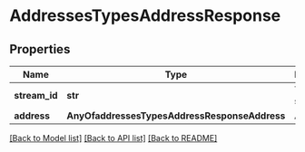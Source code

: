 # AddressesTypesAddressResponse

## Properties
Name | Type | Description | Notes
------------ | ------------- | ------------- | -------------
**stream_id** | **str** | The streamId | 
**address** | **AnyOfaddressesTypesAddressResponseAddress** | Address | 

[[Back to Model list]](../README.md#documentation-for-models) [[Back to API list]](../README.md#documentation-for-api-endpoints) [[Back to README]](../README.md)

